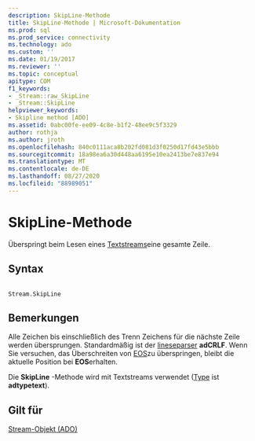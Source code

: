 ```yaml
---
description: SkipLine-Methode
title: SkipLine-Methode | Microsoft-Dokumentation
ms.prod: sql
ms.prod_service: connectivity
ms.technology: ado
ms.custom: ''
ms.date: 01/19/2017
ms.reviewer: ''
ms.topic: conceptual
apitype: COM
f1_keywords:
- _Stream::raw_SkipLine
- _Stream::SkipLine
helpviewer_keywords:
- Skipline method [ADO]
ms.assetid: 0abc00fe-ee09-4c8e-b1f2-48ee9c5f3329
author: rothja
ms.author: jroth
ms.openlocfilehash: 840c0111aca8b202fd081d3f0250d17fd43e5bbb
ms.sourcegitcommit: 18a98ea6a30d448aa6195e10ea2413be7e837e94
ms.translationtype: MT
ms.contentlocale: de-DE
ms.lasthandoff: 08/27/2020
ms.locfileid: "88989051"
---
```

# <a name="skipline-method"></a>SkipLine-Methode
Überspringt beim Lesen eines [Textstreams](./stream-object-ado.md)eine gesamte Zeile.  
  
## <a name="syntax"></a>Syntax  
  
```  
  
Stream.SkipLine  
```  
  
## <a name="remarks"></a>Bemerkungen  
 Alle Zeichen bis einschließlich des Trenn Zeichens für die nächste Zeile werden übersprungen. Standardmäßig ist der [lineseparser](./lineseparator-property-ado.md) **adCRLF**. Wenn Sie versuchen, das Überschreiten von [EOS](./eos-property.md)zu überspringen, bleibt die aktuelle Position bei **EOS**erhalten.  
  
 Die **SkipLine** -Methode wird mit Textstreams verwendet ([Type](./type-property-ado-stream.md) ist **adtypetext**).  
  
## <a name="applies-to"></a>Gilt für  
 [Stream-Objekt (ADO)](./stream-object-ado.md)